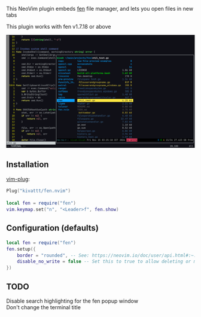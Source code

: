 This NeoVim plugin embeds [fen](https://github.com/kivattt/fen) file manager, and lets you open files in new tabs

This plugin works with fen v1.7.18 or above

<img src="screenshot.png" alt="Selecting multiple files to open in tabs">

## Installation
[vim-plug](https://github.com/junegunn/vim-plug):
```lua
Plug("kivattt/fen.nvim")

local fen = require("fen")
vim.keymap.set("n", "<Leader>f", fen.show)
```

## Configuration (defaults)
```lua
local fen = require("fen")
fen.setup({
    border = "rounded", -- See: https://neovim.io/doc/user/api.html#:~:text=border%3A
    disable_no_write = false -- Set this to true to allow deleting or modifying files
})
```

## TODO
Disable search highlighting for the fen popup window\
Don't change the terminal title
